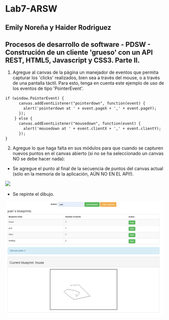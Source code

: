 # Lab7-ARSW
## Emily Noreña y Haider Rodriguez


## Procesos de desarrollo de software - PDSW - Construción de un cliente 'grueso' con un API REST, HTML5, Javascript y CSS3. Parte II.

1. Agregue al canvas de la página un manejador de eventos que permita capturar los 'clicks' realizados, bien sea a través del mouse, o a través de una pantalla táctil. Para esto, tenga en cuenta este ejemplo de uso de los eventos de tipo 'PointerEvent'.

```
if (window.PointerEvent) {
      canvas.addEventListener("pointerdown", function(event) {
        alert('pointerdown at ' + event.pageX + ',' + event.pageY);
      });
    } else {
      canvas.addEventListener("mousedown", function(event) {
        alert('mousedown at ' + event.clientX + ',' + event.clientY);
      });
}
```

2. Agregue lo que haga falta en sus módulos para que cuando se capturen nuevos puntos en el canvas abierto (si no se ha seleccionado un canvas NO se debe hacer nada):
- Se agregue el punto al final de la secuencia de puntos del canvas actual (sólo en la memoria de la aplicación, AÚN NO EN EL API!).

<img src="img/punto2.1.png">

- Se repinte el dibujo.

<img src="img/punto2.2.png">
